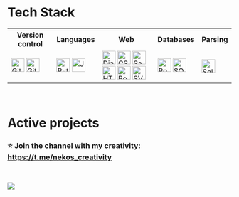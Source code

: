 # Tech Stack
<table>
  <tr>
    <th>Version control</th>
    <th>Languages</th>
    <th>Web</th>
    <th>Databases</th>
    <th>Parsing</th>
  </tr>
  <tr>
    <td>
      <img src="https://cdn.simpleicons.org/git" width="30" alt="Git" />
      <img src="https://cdn.simpleicons.org/github" width="30" alt="GitHub" />
    </td>
    <td>
      <img src="https://cdn.simpleicons.org/python" width="30" alt="Python" />
      <img src="https://cdn.simpleicons.org/javascript" width="30" alt="JavaScript" />
    </td>
    <td>
      <img src="https://cdn.simpleicons.org/django" width="30" alt="Django" />
      <img src="https://cdn.simpleicons.org/css3" width="30" alt="CSS3" />
      <img src="https://cdn.simpleicons.org/sass" width="30" alt="Sass" />
      <img src="https://cdn.simpleicons.org/html5" width="30" alt="HTML5" />
      <img src="https://cdn.simpleicons.org/bootstrap" width="30" alt="Bootstrap" />
      <img src="https://cdn.simpleicons.org/svg" width="30" alt="SVG" />
    </td>
    <td>
      <img src="https://cdn.simpleicons.org/postgresql" width="30" alt="PostgreSQL" />
      <img src="https://cdn.simpleicons.org/sqlite" width="30" alt="SQLite" />
    </td>
    <td>
      <img src="https://cdn.simpleicons.org/selenium" width="30" alt="Selenium" />
    </td>
  </tr>
</table>
<br />

# Active projects
### ⭐ Join the channel with my creativity: https://t.me/nekos_creativity
<br />

![](https://komarev.com/ghpvc/?username=GeekNekoS&color=grey)
